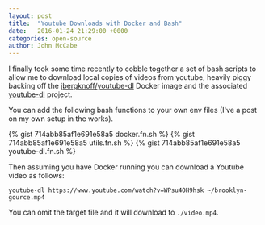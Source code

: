 ```yaml
---
layout: post
title:  "Youtube Downloads with Docker and Bash"
date:   2016-01-24 21:29:00 +0000
categories: open-source
author: John McCabe
---
```

I finally took some time recently to cobble together a set of bash scripts to allow me to download local copies of videos from youtube, heavily piggy backing off the [jbergknoff/youtube-dl](https://hub.docker.com/r/jbergknoff/youtube-dl/) Docker image and the associated [youtube-dl](https://github.com/rg3/youtube-dl) project.

<script type="text/javascript" src="https://asciinema.org/a/e0y1g6y8xvmj9u93zwrldkqnb.js" id="asciicast-e0y1g6y8xvmj9u93zwrldkqnb" async></script>

You can add the following bash functions to your own env files (I've a post on my own setup in the works).

{% gist 714abb85af1e691e58a5 docker.fn.sh %}
{% gist 714abb85af1e691e58a5 utils.fn.sh %}
{% gist 714abb85af1e691e58a5 youtube-dl.fn.sh %}

Then assuming you have Docker running you can download a Youtube video as follows:

```
youtube-dl https://www.youtube.com/watch?v=WPsu4OH9hsk ~/brooklyn-gource.mp4
```

You can omit the target file and it will download to `./video.mp4`.
